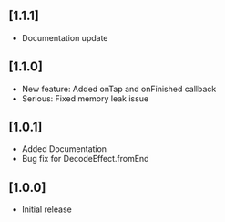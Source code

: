 ## [1.1.1]

* Documentation update

## [1.1.0]

* New feature: Added onTap and onFinished callback
* Serious: Fixed memory leak issue

## [1.0.1]

* Added Documentation
* Bug fix for DecodeEffect.fromEnd

## [1.0.0]

* Initial release
